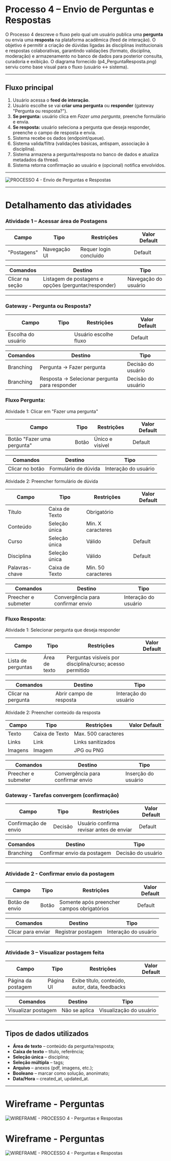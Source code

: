 # Processo 4 – Envio de Perguntas e Respostas

O Processo 4 descreve o fluxo pelo qual um usuário publica uma **pergunta** ou envia uma **resposta** na plataforma acadêmica (feed de interação). O objetivo é permitir a criação de dúvidas ligadas às disciplinas institucionais e respostas colaborativas, garantindo validações (formato, disciplina, moderação) e armazenamento no banco de dados para posterior consulta, curadoria e exibição. O diagrama fornecido (p4_PerguntaResposta.png) serviu como base visual para o fluxo (usuário ↔ sistema).

---

## Fluxo principal
1. Usuário acessa o **feed de interação**.  
2. Usuário escolhe se vai **criar uma pergunta** ou **responder** (gateway "Pergunta ou resposta?").  
3. **Se pergunta:** usuário clica em *Fazer uma pergunta*, preenche formulário e envia.  
4. **Se resposta:** usuário seleciona a pergunta que deseja responder, preenche o campo de resposta e envia.  
5. Sistema recebe os dados (endpoint/queue).  
6. Sistema valida/filtra (validações básicas, antispam, associação à disciplina).  
7. Sistema armazena a pergunta/resposta no banco de dados e atualiza metadados da thread.  
8. Sistema retorna confirmação ao usuário e (opcional) notifica envolvidos.

---

![PROCESSO 4 - Envio de Perguntas e Respostas](../images/p4_PerguntaResposta.png "Modelo BPMN do Processo 4.")

---

# Detalhamento das atividades  

### Atividade 1 – Acessar área de Postagens 

| **Campo**         | **Tipo**       | **Restrições**              | **Valor Default** |
|-------------------|----------------|-----------------------------|-------------------|
| "Postagens"       | Navegação UI   | Requer login concluído      |  Default          |

| **Comandos**      | **Destino**            | **Tipo**   |
|-------------------|------------------------|------------|
| Clicar na seção   | Listagem de postagens e opções (perguntar/responder) | Navegação do usuário |

---

### Gateway - Pergunta ou Resposta?
| **Campo**          | **Tipo**    | **Restrições**                                | **Valor Default** |
|--------------------|-------------|-----------------------------------------------|-------------------|
| Escolha do usuário |             | Usuário escolhe fluxo | Default                                   |

| **Comandos**       | **Destino**                      | **Tipo**   |
|--------------------|----------------------------------|------------|
| Branching          | Pergunta → Fazer pergunta        | Decisão do usuário |
| Branching          | Resposta → Selecionar pergunta para responder | Decisão do usuário |


### Fluxo Pergunta:

Atividade 1: Clicar em "Fazer uma pergunta" 

| **Campo**          | **Tipo**    | **Restrições**                | **Valor Default** |
|--------------------|-------------|-------------------------------|-------------------|
| Botão "Fazer uma pergunta" | Botão | Único e visível  | Default  |         

| **Comandos**       | **Destino**                      | **Tipo**   |
|--------------------|----------------------------------|------------|
| Clicar no botão    | Formulário de dúvida | Interação do usuário   |

Atividade 2: Preencher formulário de dúvida

| **Campo**          | **Tipo**    | **Restrições**                | **Valor Default** |
|--------------------|-------------|-------------------------------|-------------------|
| Título   | Caixa de Texto | Obrigatório | | 
| Conteúdo | Seleção única | Min. X caracteres | |
| Curso | Seleção única | Válido| Default|
| Disciplina | Seleção única | Válido| Default|
| Palavras-chave |Caixa de Texto  | Min. 50 caracteres | |

| **Comandos**       | **Destino**                       | **Tipo**             |
|--------------------|-----------------------------------|----------------------|
| Preecher e submeter| Convergência para confirmar envio | Interação do usuário |


### Fluxo Resposta:
Atividade 1: Selecionar pergunta que deseja responder 

| **Campo**          | **Tipo**        | **Restrições**               |**Valor Default**|
|--------------------|-----------------|------------------------------|------------|
| Lista de perguntas | Área de texto   | Perguntas visíveis por disciplina/curso; acesso permitido  | |

| **Comandos**       | **Destino**                      | **Tipo**   |
|--------------------|----------------------------------|------------|
| Clicar na pergunta | Abrir campo de resposta | Interação do usuário|

Atividade 2: Preencher conteúdo da resposta 

| **Campo**          | **Tipo**    | **Restrições**                |**Valor Default**|
|--------------------|-------------|-------------------------------|-----------------|
| Texto   | Caixa de Texto | Max. 500 caracteres |
| Links   | Link | Links sanitizados | |
| Imagens | Imagem | JPG ou PNG |  |

| **Comandos**       | **Destino**                      | **Tipo**   |
|--------------------|----------------------------------|------------|
| Preecher e submeter| Convergência para confirmar envio| Inserção do usuário |


### Gateway - Tarefas convergem (confirmação)
| **Campo**          | **Tipo**    | **Restrições**                                |**Valor Default**|
|--------------------|-------------|-----------------------------------------------|----------|
|Confirmação de envio| Decisão     | Usuário confirma revisar antes de enviar      | Default  |

| **Comandos**       | **Destino**                      | **Tipo**   |
|--------------------|----------------------------------|------------|
| Branching          | Confirmar envio da postagem      | Decisão do usuário |


---

### Atividade 2 - Confirmar envio da postagem 

| **Campo**          | **Tipo**    | **Restrições**                |**Valor Default**|
|--------------------|-------------|-------------------------------|------------|
| Botão de envio     | Botão       | Somente após preencher campos obrigatórios | Default  |

| **Comandos**       | **Destino**                      | **Tipo**   |
|--------------------|----------------------------------|------------|
|Clicar para enviar  | Registrar postagem               | Interação do usuário |


---

### Atividade 3 – Visualizar postagem feita 
 
| **Campo**         | **Tipo**        | **Restrições**                                 |**Valor Default** |
|-------------------|-----------------|------------------------------------------------|------------------|
| Página da postagem| Página UI       | Exibe título, conteúdo, autor, data, feedbacks | |

| **Comandos**       | **Destino**                 | **Tipo**   |
|--------------------|-----------------------------|------------|
| Visualizar postagem| Não se aplica               | Visualização do usuário |

---

## Tipos de dados utilizados
- **Área de texto** – conteúdo da pergunta/resposta;  
- **Caixa de texto** – título, referência;  
- **Seleção única** – disciplina;  
- **Seleção múltipla** – tags;  
- **Arquivo** – anexos (pdf, imagens, etc.);  
- **Booleano** – marcar como solução, anonimato;  
- **Data/Hora** – created_at, updated_at.

---

# Wireframe - Perguntas 

![WIREFRAME - PROCESSO 4 - Perguntas e Respostas](../images/wireframe_pergunta.jpg)

# Wireframe - Perguntas 

![WIREFRAME - PROCESSO 4 - Perguntas e Respostas](../images/wireframe_resposta.jpg)
